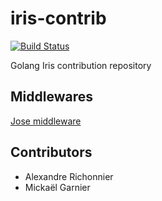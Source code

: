 # iris-contrib

[![Build Status](https://travis-ci.org/Heirko/iris-contrib.svg?branch=master)](https://travis-ci.org/Heirko/iris-contrib)


Golang Iris contribution repository

## Middlewares

[Jose middleware](middleware/jose)

## Contributors

* Alexandre Richonnier
* Mickaël Garnier